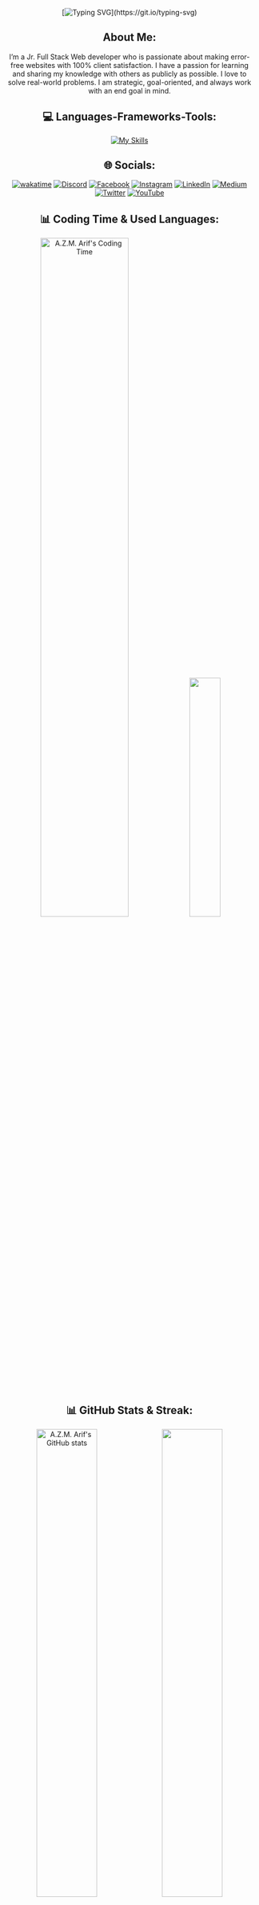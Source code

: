 <div align="center">

[![Typing SVG](https://readme-typing-svg.herokuapp.com?font=Righteous&size=30&duration=4000&pause=1000&center=true&vCenter=true&width=400&height=70&lines=Hi+there%2C+I'm+A.Z.M.+Arif.;A+JavaScript+enthusiast.)](https://git.io/typing-svg)

## About Me:

I’m a Jr. Full Stack Web developer who is passionate about making error-free websites with 100% client satisfaction. I have a passion for learning and sharing my knowledge with others as publicly as possible. I love to solve real-world problems. I am strategic, goal-oriented, and always work with an end goal in mind.


## 💻 Languages-Frameworks-Tools:

<p align="center">
  
[![My Skills](https://skillicons.dev/icons?i=js,ts,php,nodejs,react,nextjs,mongodb,wordpress,redux,expressjs,sass,tailwind,mui,bootstrap,git,github,firebase,figma,linux,docker&perline=10)](https://skillicons.dev)

</p>

## 🌐 Socials:

[![wakatime](https://wakatime.com/badge/user/d036a672-e5e7-4dd7-91b9-cc45a2811245.svg)](https://wakatime.com/@d036a672-e5e7-4dd7-91b9-cc45a2811245) [![Discord](https://img.shields.io/badge/Discord-%237289DA.svg?logo=discord&logoColor=white)](https://discord.gg/PM8SWkRBBn) [![Facebook](https://img.shields.io/badge/Facebook-%231877F2.svg?logo=Facebook&logoColor=white)](https://facebook.com/azmarifdev) [![Instagram](https://img.shields.io/badge/Instagram-%23E4405F.svg?logo=Instagram&logoColor=white)](https://instagram.com/azmarifdev) [![LinkedIn](https://img.shields.io/badge/LinkedIn-%230077B5.svg?logo=linkedin&logoColor=white)](https://linkedin.com/in/azmarifdev) [![Medium](https://img.shields.io/badge/Medium-12100E?logo=medium&logoColor=white)](https://medium.com/@azmarifdev) [![Twitter](https://img.shields.io/badge/Twitter-%231DA1F2.svg?logo=Twitter&logoColor=white)](https://twitter.com/azmarifdev) [![YouTube](https://img.shields.io/badge/YouTube-%23FF0000.svg?logo=YouTube&logoColor=white)](https://youtube.com/@azmarifdev)


## 📊 Coding Time & Used Languages:

<div align="center">  
  <img width="59%" src="https://github-readme-stats.vercel.app/api/wakatime?username=azmarifdev&v=2&hide_title=true&theme=nightowl&layout=compact&langs_count=12&hide_border=true&range=all_time&v=2" alt="A.Z.M. Arif's Coding Time" /> 
  <img width="35%" src="https://github-readme-stats.vercel.app/api/top-langs/?username=azmarifdev&theme=nightowl&layout=compact&hide_border=true" />
</div>

## 📊 GitHub Stats & Streak:

<div align="center">  
  <img width="49%" src="https://denvercoder1-github-readme-stats.vercel.app/api/?username=azmarifdev&show_icons=true&include_all_commits=true&count_private=true&theme=nightowl&hide_border=true" alt="A.Z.M. Arif's GitHub stats" />
  
  <img width="49%" src="https://streak-stats.demolab.com/?user=azmarifdev&hide_border=true&theme=nightowl" />
</div>

## 📊 GitHub Contribution Graph:

<a href="https://github.com/azmarifdev/github-readme-activity-graph"><img alt="A. Z. M. Arif's Activity Graph" src="https://github-readme-activity-graph.vercel.app/graph/?username=azmarifdev&theme=nightowl&hide_border=true" /></a>

## My Latest Videos:

<!-- BEGIN YOUTUBE-CARDS -->

<!-- END YOUTUBE-CARDS -->

![Waves](https://raw.githubusercontent.com/shakilahmedatik/shakilahmedatik/36f6082eed9388f5965d96f2fbc917a2cb888c89/wave.svg)

</div>
